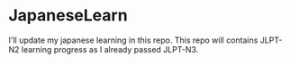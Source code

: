 # JapaneseLearn
I'll update my japanese learning in this repo.
This repo will contains JLPT-N2 learning progress as I already passed JLPT-N3.
